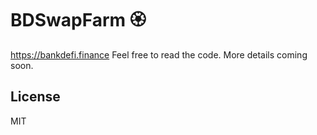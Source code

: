 # BDSwapFarm 🏵

https://bankdefi.finance  Feel free to read the code. More details coming soon.

## License

MIT

